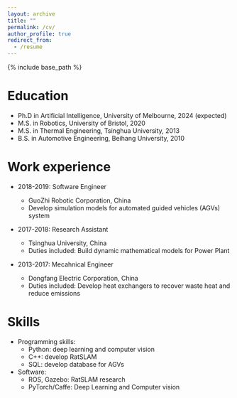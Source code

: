 ```yaml
---
layout: archive
title: ""
permalink: /cv/
author_profile: true
redirect_from:
  - /resume
---
```


{% include base_path %}


Education
======
* Ph.D in Artificial Intelligence, University of Melbourne, 2024 (expected)
* M.S. in Robotics, University of Bristol, 2020
* M.S. in Thermal Engineering, Tsinghua University, 2013
* B.S. in Automotive Engineering, Beihang University, 2010

Work experience
======
* 2018-2019: Software Engineer
  * GuoZhi Robotic Corporation, China
  * Develop simulation models for automated guided vehicles (AGVs) system  

* 2017-2018: Research Assistant
  * Tsinghua University, China
  * Duties included: Build dynamic mathematical models for Power Plant
  
* 2013-2017: Mecahnical Engineer
  * Dongfang Electric Corporation, China
  * Duties included: Develop heat exchangers to recover waste heat and reduce emissions

  
Skills
======
* Programming skills:
  * Python: deep learning and computer vision
  * C++: develop RatSLAM
  * SQL: develop database for AGVs
* Software:
  * ROS, Gazebo: RatSLAM research
  * PyTorch/Caffe: Deep Learning and Computer vision

<!---
Publications
======
  <ul>{% for post in site.publications %}
    {% include archive-single-cv.html %}
  {% endfor %}</ul>
  
Talks
======
  <ul>{% for post in site.talks %}
    {% include archive-single-talk-cv.html %}
  {% endfor %}</ul>
  
Teaching
======
  <ul>{% for post in site.teaching %}
    {% include archive-single-cv.html %}
  {% endfor %}</ul>
  
Service and leadership
======
* Currently signed in to 43 different slack teams
-->
